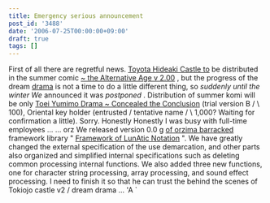 ```yaml
---
title: Emergency serious announcement
post_id: '3488'
date: '2006-07-25T00:00:00+09:00'
draft: true
tags: []
---
```


First of all there are regretful news. [Toyota Hideaki Castle to](https://danmaq.com/!/thA/) be distributed in the summer comic [~ the Alternative Age v 2.00](https://danmaq.com/!/thA/) , but the progress of the dream [drama](https://danmaq.com/!/thA/) is not a time to do a little different thing, so _suddenly until the winter We_ announced it was _postponed_ . Distribution of summer komi will be only [Toei Yumimo Drama ~ Concealed the Conclusion](https://danmaq.com/!/thC/) (trial version B / \ 100), Oriental key holder (entrusted / tentative name / \ 1,000? Waiting for confirmation a little). Sorry. Honestly Honestly I was busy with full-time employees ... ... orz We released version 0.0 g [of orzima barracked](https://danmaq.com/tag/flan) framework library " [Framework of LunAtic Notation](https://danmaq.com/tag/flan) ". We have greatly changed the external specification of the use demarcation, and other parts also organized and simplified internal specifications such as deleting common processing internal functions. We also added three new functions, one for character string processing, array processing, and sound effect processing. I need to finish it so that he can trust the behind the scenes of Tokiojo castle v2 / dream drama ... 'A `
